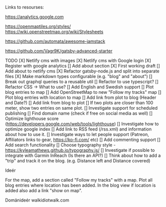 Links to resourses:

https://analytics.google.com

https://openmaptiles.org/styles/
https://wiki.openstreetmap.org/wiki/Stylesheets

https://github.com/automata/awesome-jamstack

https://github.com/Vagr9K/gatsby-advanced-starter

TODO
[X] Netlify cms with images
[X]  Netlify cms with Google login
[X]  Register with google analytics
[]  Add about section
    [X] First working draft
    []  Add about to netlify cms
    [X]  Refactor gatsby-node.js and split into separate files
    [X]  Make markdown types configurable (e.g. "blog" and "about")
    []  Break out graphql queries to a reusable util
[]  Refactor to use typescript?
[]  Refactor CSS -> What to use?
[]  Add English and Swedish support
[]  Plot blog entries to map
    []  Add OpenStreetMap to new "Follow my tracks" map
    []  Plot blog entries with location to map
    []  Add link from plot to blog (Header and Date?)
    []  Add link from blog to plot
    []  If two plots are closer than 100 meter, show two entries on same plot.
[]  Investigate support for scheduled publishing
[]  Find domain name (check if free on social media as well)
[]  Optimize lighthouse score (https://developers.google.com/web/tools/lighthouse)
[]  Investigate how to optimize google index
[]  Add link to RSS feed (/rss.xml) and information about how to use it.
[]  Investigate ways to let people support (Patreon, Affiliators links to gear, https://ko-fi.com/ etc)
[]  Add commenting support
[]  Add search functionality
[]  Choose typography style - https://kyleamathews.github.io/typography.js/
[]  Investigate if possible to integrate with Garmin InReach (Is there an API?)
[]  Think about how to add a "trip" and track it on the blog. (e.g. Distance left and Distance covered)

Ideér

For the map, add a section called "Follow my tracks" with a map. Plot all blog entries
where location has been added. In the blog view if location is added also add a link "show on map".

Domänideér
walkidiotwalk.com
